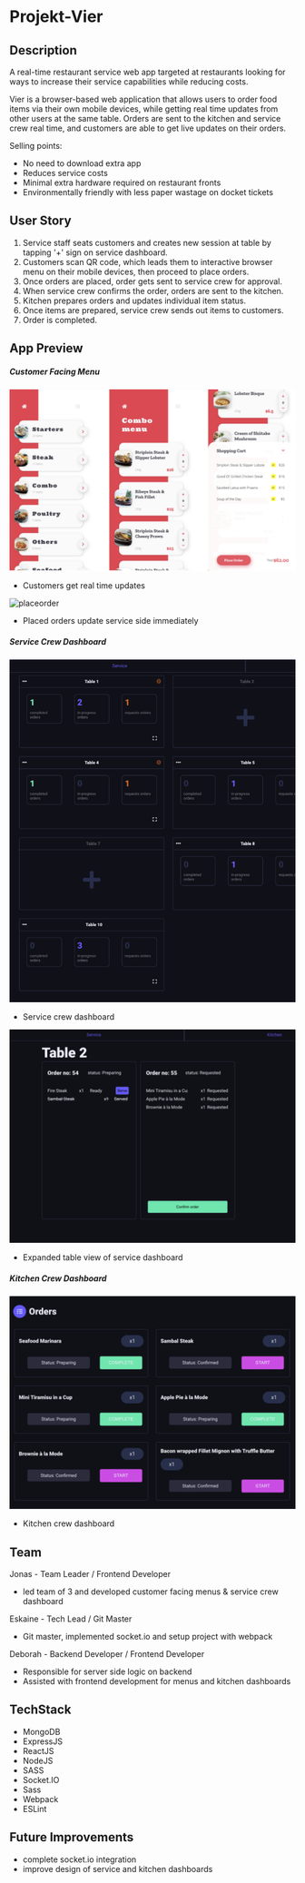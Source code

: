 # Projekt-Vier

## Description

A real-time restaurant service web app targeted at restaurants looking for ways to increase their service capabilities while reducing costs.

Vier is a browser-based web application that allows users to order food items via their own mobile devices, while getting real time updates from other users at the same table. Orders are sent to the kitchen and service crew real time, and customers are able to get live updates on their orders.

Selling points:

- No need to download extra app
- Reduces service costs
- Minimal extra hardware required on restaurant fronts
- Environmentally friendly with less paper wastage on docket tickets

## User Story

1. Service staff seats customers and creates new session at table by tapping '+' sign on service dashboard.
1. Customers scan QR code, which leads them to interactive browser menu on their mobile devices, then proceed to place orders.
1. Once orders are placed, order gets sent to service crew for approval.
1. When service crew confirms the order, orders are sent to the kitchen.
1. Kitchen prepares orders and updates individual item status.
1. Once items are prepared, service crew sends out items to customers.
1. Order is completed.

## App Preview

##### Customer Facing Menu

![menu](/readme/menus.png)

- Customers get real time updates

![placeorder](/readme/video.gif)

- Placed orders update service side immediately

##### Service Crew Dashboard

![servicedb](/readme/service.png)

- Service crew dashboard

![service](/readme/service1.png)

- Expanded table view of service dashboard

##### Kitchen Crew Dashboard

![kitchen](/readme/kitchen.png)

- Kitchen crew dashboard

## Team

Jonas - Team Leader / Frontend Developer

- led team of 3 and developed customer facing menus & service crew dashboard

Eskaine - Tech Lead / Git Master

- Git master, implemented socket.io and setup project with webpack

Deborah - Backend Developer / Frontend Developer

- Responsible for server side logic on backend
- Assisted with frontend development for menus and kitchen dashboards

## TechStack

- MongoDB
- ExpressJS
- ReactJS
- NodeJS
- SASS
- Socket.IO
- Sass
- Webpack
- ESLint

## Future Improvements

- complete socket.io integration
- improve design of service and kitchen dashboards

